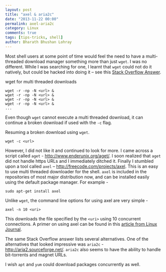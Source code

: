 ```yaml
---
layout: post
title: "axel & aria2c"
date: "2013-11-22 00:00"
permalink: axel-aria2c
category: Linux
comments: true
tags: [tips-tricks, shell]
author: Bharath Bhushan Lohray
---
```


Most shell users at some point of time would feel the need to have a multi-threaded download manager something more than just `wget`. I was no different. While I was searching for one, I learnt that `wget` could not do it natively, but could be hacked into doing it – see this [Stack Overflow Answer](http://stackoverflow.com/a/7645245/482176).

wget for multi threaded downloads

```
wget -r -np -N <url> &
wget -r -np -N <url> &
wget -r -np -N <url> &
wget -r -np -N <url> &
...
```

Even though `wget` cannot execute a multi threaded download, it can continue a broken download if used with the `-c` flag.

Resuming a broken download using `wget`.

```
wget -c <url>
```

However, I did not like it and continued to look for more. I came across a script called `aget` - http://www.enderunix.org/aget/. I soon realized that `aget` did not handle https URLs and I immediately ditched it. Finally I stumbled upon a tool called `axel` – http://freecode.com/projects/axel. This is an easy to use multi threaded downloader for the shell. `axel` is included in the repositories of most major distribution now, and can be installed easily using the default package manager. For example -

```
sudo apt-get install axel
```

Unlike `wget`, the command line options for using axel are very simple -

```
axel -n 10 <uri>
```

This downloads the file specified by the `<uri>` using 10 concurrent connections. A primer on using axel can be found in this [article from Linux Journal](http://www.linuxjournal.com/content/speed-your-downloads-axel).

The same Stack Overflow answer lists several alternatives. One of the alternatives that looked impressive was `aria2c` - http://aria2.sourceforge.net/. `aria2c` also seems to have the ability to handle bit-torrents and magnet URLs.

I wish `apt` and `yum` could download packages concurrently as well.
